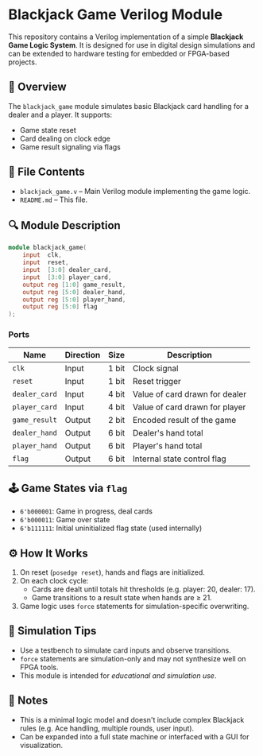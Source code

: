 # Blackjack Game Verilog Module

This repository contains a Verilog implementation of a simple **Blackjack Game Logic System**. It is designed for use in digital design simulations and can be extended to hardware testing for embedded or FPGA-based projects.

## 🧠 Overview

The `blackjack_game` module simulates basic Blackjack card handling for a dealer and a player. It supports:
- Game state reset
- Card dealing on clock edge
- Game result signaling via flags

## 📁 File Contents

- `blackjack_game.v` – Main Verilog module implementing the game logic.
- `README.md` – This file.

## 🔍 Module Description

```verilog
module blackjack_game(
    input  clk,
    input  reset,
    input  [3:0] dealer_card,
    input  [3:0] player_card,
    output reg [1:0] game_result,
    output reg [5:0] dealer_hand,
    output reg [5:0] player_hand,
    output reg [5:0] flag
);
```

### Ports

| Name         | Direction | Size  | Description                     |
|--------------|-----------|-------|---------------------------------|
| `clk`        | Input     | 1 bit | Clock signal                    |
| `reset`      | Input     | 1 bit | Reset trigger                   |
| `dealer_card`| Input     | 4 bit | Value of card drawn for dealer |
| `player_card`| Input     | 4 bit | Value of card drawn for player |
| `game_result`| Output    | 2 bit | Encoded result of the game     |
| `dealer_hand`| Output    | 6 bit | Dealer's hand total            |
| `player_hand`| Output    | 6 bit | Player's hand total            |
| `flag`       | Output    | 6 bit | Internal state control flag    |

## 🕹️ Game States via `flag`

- `6'b000001`: Game in progress, deal cards
- `6'b000011`: Game over state
- `6'b111111`: Initial uninitialized flag state (used internally)

## ⚙️ How It Works

1. On reset (`posedge reset`), hands and flags are initialized.
2. On each clock cycle:
   - Cards are dealt until totals hit thresholds (e.g. player: 20, dealer: 17).
   - Game transitions to a result state when hands are ≥ 21.
3. Game logic uses `force` statements for simulation-specific overwriting.

## 🧪 Simulation Tips

- Use a testbench to simulate card inputs and observe transitions.
- `force` statements are simulation-only and may not synthesize well on FPGA tools.
- This module is intended for *educational and simulation use*.

## 📌 Notes

- This is a minimal logic model and doesn't include complex Blackjack rules (e.g. Ace handling, multiple rounds, user input).
- Can be expanded into a full state machine or interfaced with a GUI for visualization.
